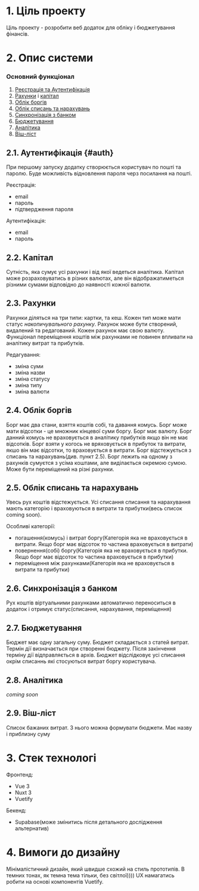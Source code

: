 # 1. Ціль проекту

Ціль проекту - розробити веб додаток для обліку і бюджетування фінансів.

# 2. Опис системи

### Основний функціонал

1. [Реєстрація та Аутентифікація](#auth)
3. [Рахунки](#accounts) і [капітал](#summary)
4. [Облік боргів](#loans)
5. [Облік списань та нарахувань](#records)
6. [Синхронізація з банком](#sync)
7. [Бюджетування](#budget)
8. [Аналітика](#analytics)
9. [Віш-ліст](#wish-list)

## 2.1. Аутентифікація {#auth}

При першому запуску додатку створюється користувач по пошті та паролю. Буде можливість відновлення пароля черз посилання на пошті.

Реєстрація:
* email
* пароль
* підтвердження пароля

Аутентифікація: 
* email
* пароль

## 2.2. Капітал <a id='summary'></a>

Сутність, яка сумує усі рахунки і від якої ведеться аналітика. Капітал може розраховуватись в різних валютах, але він відображатиметься різними сумами відповідно до наявності кожної валюти.

## 2.3. Рахунки <a id='accounts'></a>

Рахунки діляться на три типи: картки, та кеш. Кожен тип може мати статус *накопичувального рахунку*. Рахунок може бути створений, видалений та редагований. Кожен рахунок має свою валюту. Функціонал переміщення коштів між рахунками не повинен впливати на аналітику витрат та прибутків.

Редагування:
* зміна суми
* зміна назви
* зміна статусу
* зміна типу
* зміна валюти

## 2.4. Облік боргів <a id='loans'></a>

Борг має два стани, взяття коштів собі, та давання комусь. Борг може мати відсотки - це множник кінцевої суми боргу. Борг має валюту. Борг данний комусь не враховується в аналітику прибутків якщо він не має відсотків. Борг взяти у когось не вряховується в прибуток та витрати, якшо він має відсотки, то враховується в витрати. Борг відстежується з списань та нарахувань(див. пункт 2.5).
Борг лежить на одному з рахунків сумуєтся з усіма коштами, але виділається окремою сумою. Може бути переміщений на різні рахунки.

## 2.5. Облік списань та нарахувань <a id='records'></a>

Увесь рух коштів відстежується. Усі списання списання та нарахування мають категорію і враховуються в витрати та прибутки(весь список coming soon).

Особливі категорії:
- погашення(комусь) і витрат боргу(Категорія яка не враховується в витрати. Якщо борг має відсоток то частина враховується в витрати)
- повернення(собі) боргу(Категорія яка не враховується в прибутки. Якщо борг має відсоток то частина враховується в прибутки)
- переміщення між рахунками(Категорія яка не враховується в витрати та прибутки)

## 2.6. Синхронізація з банком <a id='sync'></a>

Рух коштів віртуальними рахунками автоматично переноситься в додаток і отримує статус(списання, нарахування, переміщення)

## 2.7. Бюджетування <a id='budget'></a>

Бюджет має одну загальну суму. Бюджет складається з статей витрат. Термін дії визначається при створенні бюджету. Після закінчення терміну дії відправляється в архів. Бюджет відслідковує усі списання окрім списаннь які стосуються витрат боргу користувача.

## 2.8. Аналітика <a id='analytics'></a>

*coming soon*

## 2.9. Віш-ліст <a id='wish-list'></a>

Список бажаних витрат. З нього можна формувати бюджети. Має назву і приблизну суму

# 3. Стек технологі

Фронтенд:
- Vue 3
- Nuxt 3
- Vuetify

Бекенд:
- Supabase(може змінитись після детального дослідження альтернатив)

# 4. Вимоги до дизайну

Мінімалістичний дизайн, який швидше схожий на стиль прототипів. В темних тонах, як темна тема тільки, без світлої))))
UX намагатись робити на основі компонентів Vuetify.
